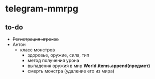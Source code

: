 # telegram-mmrpg

## to-do
* ~~Регистрация игроков~~
* Антон
    * класс монстров
        * здоровье, оружие, сила, тип
        * метод получения урона
        * выпадения оружия в мир **World.items.append(предмет)** 
        * смерть монстра (удаление его из мира)
        